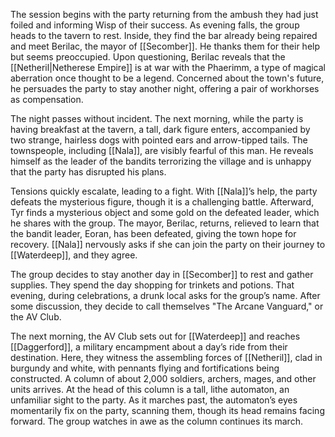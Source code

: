 The session begins with the party returning from the ambush they had just foiled and informing Wisp of their success. As evening falls, the group heads to the tavern to rest. Inside, they find the bar already being repaired and meet Berilac, the mayor of [[Secomber]]. He thanks them for their help but seems preoccupied. Upon questioning, Berilac reveals that the [[Netheril|Netherese Empire]] is at war with the Phaerimm, a type of magical aberration once thought to be a legend. Concerned about the town's future, he persuades the party to stay another night, offering a pair of workhorses as compensation.

The night passes without incident. The next morning, while the party is having breakfast at the tavern, a tall, dark figure enters, accompanied by two strange, hairless dogs with pointed ears and arrow-tipped tails. The townspeople, including [[Nala]], are visibly fearful of this man. He reveals himself as the leader of the bandits terrorizing the village and is unhappy that the party has disrupted his plans.

Tensions quickly escalate, leading to a fight. With [[Nala]]’s help, the party defeats the mysterious figure, though it is a challenging battle. Afterward, Tyr finds a mysterious object and some gold on the defeated leader, which he shares with the group. The mayor, Berilac, returns, relieved to learn that the bandit leader, Eoran, has been defeated, giving the town hope for recovery. [[Nala]] nervously asks if she can join the party on their journey to [[Waterdeep]], and they agree.

The group decides to stay another day in [[Secomber]] to rest and gather supplies. They spend the day shopping for trinkets and potions. That evening, during celebrations, a drunk local asks for the group’s name. After some discussion, they decide to call themselves "The Arcane Vanguard," or the AV Club.

The next morning, the AV Club sets out for [[Waterdeep]] and reaches [[Daggerford]], a military encampment about a day’s ride from their destination. Here, they witness the assembling forces of [[Netheril]], clad in burgundy and white, with pennants flying and fortifications being constructed. A column of about 2,000 soldiers, archers, mages, and other units arrives. At the head of this column is a tall, lithe automaton, an unfamiliar sight to the party. As it marches past, the automaton’s eyes momentarily fix on the party, scanning them, though its head remains facing forward. The group watches in awe as the column continues its march.